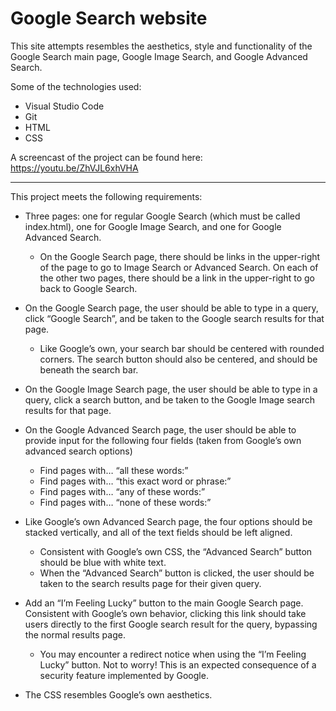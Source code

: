 # Google Search website

This site attempts resembles the aesthetics, style and functionality of the Google Search main page, Google Image Search, and Google Advanced Search.

Some of the technologies used:

* Visual Studio Code
* Git
* HTML
* CSS

A screencast of the project can be found here: https://youtu.be/ZhVJL6xhVHA

-------------------

This project meets the following requirements:

* Three pages: one for regular Google Search (which must be called index.html), one for Google Image Search, and one for Google Advanced Search.
    * On the Google Search page, there should be links in the upper-right of the page to go to Image Search or Advanced Search. On each of the other  two pages, there should be a link in the upper-right to go back to Google Search.

* On the Google Search page, the user should be able to type in a query, click “Google Search”, and be taken to the Google search results for that page.
    * Like Google’s own, your search bar should be centered with rounded corners. The search button should also be centered, and should be beneath the search bar.

* On the Google Image Search page, the user should be able to type in a query, click a search button, and be taken to the Google Image search results for that page.

* On the Google Advanced Search page, the user should be able to provide input for the following four fields (taken from Google’s own advanced search options)
    * Find pages with… “all these words:”
    * Find pages with… “this exact word or phrase:”
    * Find pages with… “any of these words:”
    * Find pages with… “none of these words:”

* Like Google’s own Advanced Search page, the four options should be stacked vertically, and all of the text fields should be left aligned.
    * Consistent with Google’s own CSS, the “Advanced Search” button should be blue with white text.
    * When the “Advanced Search” button is clicked, the user should be taken to the search results page for their given query.

* Add an “I’m Feeling Lucky” button to the main Google Search page. Consistent with Google’s own behavior, clicking this link should take users directly to the first Google search result for the query, bypassing the normal results page.
    * You may encounter a redirect notice when using the “I’m Feeling Lucky” button. Not to worry! This is an expected consequence of a security feature implemented by Google.

* The CSS resembles Google’s own aesthetics.

